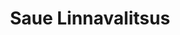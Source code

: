 ---
title: Saue Linnavalitsus
maintainer_name: Merle Kerm
maintainer_email: merle.kerm@saue.ee
description: ''
---